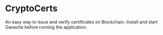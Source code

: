 # CryptoCerts
An easy way to issue and verify certificates on Blockchain.
Install and start Ganache before running the application.
